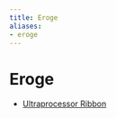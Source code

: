 ```yaml
---
title: Eroge
aliases:
- eroge
---
```


# Eroge

- [Ultraprocessor Ribbon](../notes/ultraprocessor-ribbon.md)
